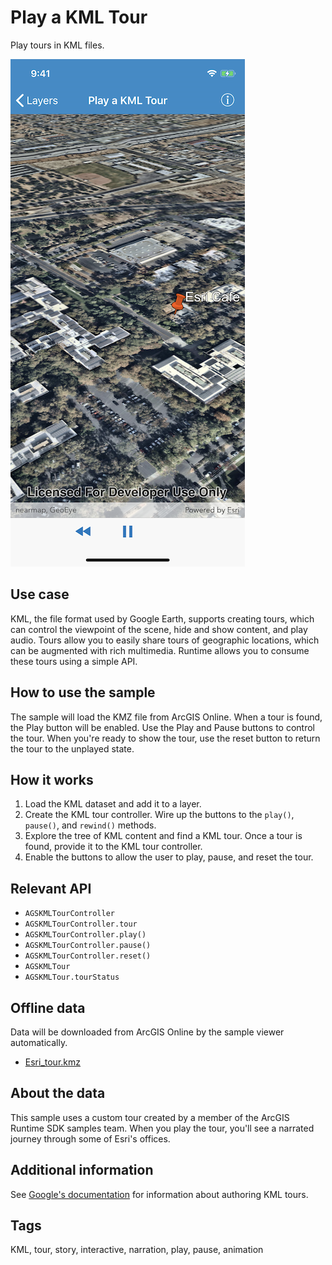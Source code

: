 # Play a KML Tour

Play tours in KML files.

![Screenshot](image1.png)

## Use case

KML, the file format used by Google Earth, supports creating tours, which can control the viewpoint of the scene, hide and show content, and play audio. Tours allow you to easily share tours of geographic locations, which can be augmented with rich multimedia. Runtime allows you to consume these tours using a simple API.

## How to use the sample

The sample will load the KMZ file from ArcGIS Online. When a tour is found, the Play button will be enabled. Use the Play and Pause buttons to control the tour. When you're ready to show the tour, use the reset button to return the tour to the unplayed state.

## How it works

1. Load the KML dataset and add it to a layer.
2. Create the KML tour controller. Wire up the buttons to the `play()`, `pause()`, and `rewind()` methods.
3. Explore the tree of KML content and find a KML tour. Once a tour is found, provide it to the KML tour controller.
4. Enable the buttons to allow the user to play, pause, and reset the tour.

## Relevant API

- `AGSKMLTourController`
- `AGSKMLTourController.tour`
- `AGSKMLTourController.play()`
- `AGSKMLTourController.pause()`
- `AGSKMLTourController.reset()`
- `AGSKMLTour`
- `AGSKMLTour.tourStatus`

## Offline data

Data will be downloaded from ArcGIS Online by the sample viewer automatically.

* [Esri_tour.kmz](https://arcgisruntime.maps.arcgis.com/home/item.html?id=f10b1d37fdd645c9bc9b189fb546307c)

## About the data

This sample uses a custom tour created by a member of the ArcGIS Runtime SDK samples team. When you play the tour, you'll see a narrated journey through some of Esri's offices.

## Additional information

See [Google's documentation](https://developers.google.com/kml/documentation/touring) for information about authoring KML tours.

## Tags

KML, tour, story, interactive, narration, play, pause, animation